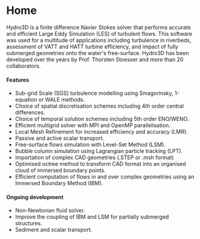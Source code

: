# Home

Hydro3D is a finite difference Navier Stokes solver that performs accurate and efficient Large Eddy Simulation (LES) of turbulent flows. This software was used for a multitude of applications including turbulence in riverbeds, assessment of VATT and HATT turbine efficiency, and impact of fully submerged geometries onto the water's free-surface. Hydro3D has been developed over the years by Prof. Thorsten Stoesser and more than 20 collaborators.

#### Features

* Sub-grid Scale (SGS) turbulence modelling using Smagorinsky, 1-equation or WALE methods.
* Choice of spatial discretisation schemes including 4th order central differences.
* Choice of temporal solution schemes including 5th order ENO/WENO.
* Efficient multigrid solver with MPI and OpenMP parallelisation.
* Local Mesh Refinement for increased efficiency and accuracy (LMR).
* Passive and active scalar transport.&#x20;
* Free-surface flows simulation with Level-Set Method (LSM).
* Bubble column simulation using Lagrangian particle tracking (LPT).
* Importation of complex CAD geometries (.STEP or .msh format)&#x20;
* Optimised octree method to transform CAD format into an organised cloud of immersed boundary points. &#x20;
* Efficient computation of flows in and over complex geometries using an Immersed Boundary Method (IBM).

#### Ongoing development

* Non-Newtonian fluid solver.
* Improve the coupling of IBM and LSM for partially submerged structures.
* Sediment and scalar transport.
